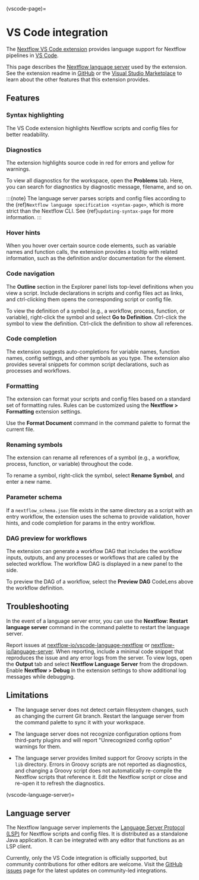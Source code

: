 (vscode-page)=

# VS Code integration

The [Nextflow VS Code extension](https://marketplace.visualstudio.com/items?itemName=nextflow.nextflow) provides language support for Nextflow pipelines in [VS Code](https://code.visualstudio.com/).

This page describes the [Nextflow language server](https://github.com/nextflow-io/language-server) used by the extension. See the extension readme in [GitHub](https://github.com/nextflow-io/vscode-language-nextflow) or the [Visual Studio Marketplace](https://marketplace.visualstudio.com/items?itemName=nextflow.nextflow) to learn about the other features that this extension provides.

## Features

### Syntax highlighting

The VS Code extension highlights Nextflow scripts and config files for better readability.

### Diagnostics

The extension highlights source code in red for errors and yellow for warnings.

To view all diagnostics for the workspace, open the **Problems** tab. Here, you can search for diagnostics by diagnostic message, filename, and so on.

:::{note}
The language server parses scripts and config files according to the {ref}`Nextflow language specification <syntax-page>`, which is more strict than the Nextflow CLI. See {ref}`updating-syntax-page` for more information.
:::

### Hover hints

When you hover over certain source code elements, such as variable names and function calls, the extension provides a tooltip with related information, such as the definition and/or documentation for the element.

### Code navigation

The **Outline** section in the Explorer panel lists top-level definitions when you view a script. Include declarations in scripts and config files act as links, and ctrl-clicking them opens the corresponding script or config file.

To view the definition of a symbol (e.g., a workflow, process, function, or variable), right-click the symbol and select **Go to Definition**. Ctrl-click the symbol to view the definition. Ctrl-click the definition to show all references.

### Code completion

The extension suggests auto-completions for variable names, function names, config settings, and other symbols as you type. The extension also provides several snippets for common script declarations, such as processes and workflows.

### Formatting

The extension can format your scripts and config files based on a standard set of formatting rules. Rules can be customized using the **Nextflow > Formatting** extension settings.

Use the **Format Document** command in the command palette to format the current file.

### Renaming symbols

The extension can rename all references of a symbol (e.g., a workflow, process, function, or variable) throughout the code.

To rename a symbol, right-click the symbol, select **Rename Symbol**, and enter a new name.

### Parameter schema

If a `nextflow_schema.json` file exists in the same directory as a script with an entry workflow, the extension uses the schema to provide validation, hover hints, and code completion for params in the entry workflow.

### DAG preview for workflows

The extension can generate a workflow DAG that includes the workflow inputs, outputs, and any processes or workflows that are called by the selected workflow. The workflow DAG is displayed in a new panel to the side.

To preview the DAG of a workflow, select the **Preview DAG** CodeLens above the workflow definition.

## Troubleshooting

In the event of a language server error, you can use the **Nextflow: Restart language server** command in the command palette to restart the language server.

Report issues at [nextflow-io/vscode-language-nextflow](https://github.com/nextflow-io/vscode-language-nextflow) or [nextflow-io/language-server](https://github.com/nextflow-io/language-server). When reporting, include a minimal code snippet that reproduces the issue and any error logs from the server. To view logs, open the **Output** tab and select **Nextflow Language Server** from the dropdown. Enable **Nextflow > Debug** in the extension settings to show additional log messages while debugging.

## Limitations

- The language server does not detect certain filesystem changes, such as changing the current Git branch. Restart the language server from the command palette to sync it with your workspace.

- The language server does not recognize configuration options from third-party plugins and will report "Unrecognized config option" warnings for them.

- The language server provides limited support for Groovy scripts in the `lib` directory. Errors in Groovy scripts are not reported as diagnostics, and changing a Groovy script does not automatically re-compile the Nextflow scripts that reference it. Edit the Nextflow script or close and re-open it to refresh the diagnostics.

(vscode-language-server)=

## Language server

The Nextflow language server implements the [Language Server Protocol (LSP)](https://microsoft.github.io/language-server-protocol/) for Nextflow scripts and config files. It is distributed as a standalone Java application. It can be integrated with any editor that functions as an LSP client.

Currently, only the VS Code integration is officially supported, but community contributions for other editors are welcome. Visit the [GitHub issues](https://github.com/nextflow-io/language-server/issues) page for the latest updates on community-led integrations.
